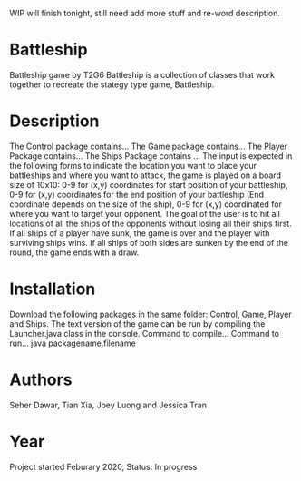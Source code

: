WIP will finish tonight, still need add more stuff and re-word description.

# Battleship
Battleship game by T2G6
Battleship is a collection of classes that work together to recreate the stategy type game, Battleship.

# Description
The Control package contains...
The Game package contains...
The Player Package contains...
The Ships Package contains ...
The input is expected in the following forms to indicate the location you want to place your battleships and where you want to attack, the game is played on a board size of 10x10: 0-9 for (x,y) coordinates for start position of your battleship, 0-9 for (x,y) coordinates for the end position of your battleship (End coordinate depends on the size of the ship), 0-9 for (x,y) coordinated for where you want to target your opponent. The goal of the user is to hit all locations of all the ships of the opponents without losing all their ships first. If all ships of a player have sunk, the game is over and the player with surviving ships wins. If all ships of both sides are sunken by the end of the round, the game ends with a draw.

# Installation
Download the following packages in the same folder: Control, Game, Player and Ships. The text version of the game can be run by compiling the Launcher.java class in the console. Command to compile... Command to run... java packagename.filename

# Authors
Seher Dawar, Tian Xia, Joey Luong and Jessica Tran
# Year
Project started Feburary 2020, Status: In progress 
